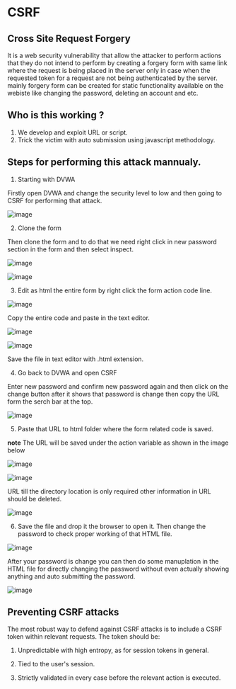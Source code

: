 # CSRF

## Cross Site Request Forgery

It is a web security vulnerability that allow the attacker to perform actions that they do not intend to perform by creating a forgery form with same link where the request is being placed in the server only in case when the requested token for a request are not being authenticated by the server. mainly forgery form can be created for static functionality available on the webiste like changing the password, deleting an account and etc. 

## Who is this working ?

1. We develop and exploit URL or script. 
2. Trick the victim with auto submission using javascript methodology. 

## Steps for performing this attack mannualy. 

1. Starting with DVWA 

Firstly open DVWA and change the security level to low and then going to CSRF for performing that attack. 

![image](https://user-images.githubusercontent.com/60937657/196027768-cee5d3d6-65d4-4cf0-9801-7a023685071a.png)

2. Clone the form 

Then clone the form and to do that we need right click in new password section in the form and then select inspect. 

![image](https://user-images.githubusercontent.com/60937657/196027973-e7c93ae1-fc44-4489-b810-1275cd9b90b5.png)

![image](https://user-images.githubusercontent.com/60937657/196028018-fba65eb1-cd3e-4c01-b404-61dde42bcf02.png)

3. Edit as html the entire form by right click the form action code line. 

![image](https://user-images.githubusercontent.com/60937657/196028127-ed407e19-3421-4150-8fd6-bb55dac3db8b.png)

Copy the entire code and paste in the text editor.

![image](https://user-images.githubusercontent.com/60937657/196028206-f7e78805-f78f-4875-a0db-92a835ef1352.png)

![image](https://user-images.githubusercontent.com/60937657/196028267-c21710d4-26c1-41a1-b3f6-630d44b6de4b.png)

Save the file in text editor with .html extension. 

4. Go back to DVWA and open CSRF 

Enter new password and confirm new password again and then click on the change button after it shows that password is change then copy the URL form the serch bar at the top. 

![image](https://user-images.githubusercontent.com/60937657/196028488-cbcb5fec-554b-44e8-b42a-2d771bc44a62.png)

5. Paste that URL to html folder where the form related code is saved. 

**note** The URL will be saved under the action variable as shown in the image below 

![image](https://user-images.githubusercontent.com/60937657/196028578-7986a85e-1a7f-4d68-9039-5a09ce6f967e.png)

![image](https://user-images.githubusercontent.com/60937657/196028603-e8e88050-b61f-4135-ac95-fb6e416ae106.png)

URL till the directory location is only required other information in URL should be deleted. 

![image](https://user-images.githubusercontent.com/60937657/196028654-c3469462-a91e-4e96-8d0f-55a52237b6f1.png)

6. Save the file and drop it the browser to open it. Then change the password to check proper working of that HTML file. 

![image](https://user-images.githubusercontent.com/60937657/196028768-83c853f8-155e-4027-9434-2d0103a52328.png)

After your password is change you can then do some manuplation in the HTML file for directly changing the password without even actually showing anything and auto submitting the password. 

![image](https://user-images.githubusercontent.com/60937657/196031447-d6368feb-f21e-45f3-9e61-668b5eda53fb.png)

## Preventing CSRF attacks

The most robust way to defend against CSRF attacks is to include a CSRF token within relevant requests. The token should be:

1. Unpredictable with high entropy, as for session tokens in general.

2. Tied to the user's session.

3. Strictly validated in every case before the relevant action is executed.











